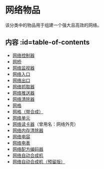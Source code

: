 # 网络物品

该分类中的物品用于组建一个强大且高效的网络。

## 内容 :id=table-of-contents

- [网络控制器](/Network-Controller)
- [网桥](/Network-Bridge)
- [网络监视器](/Network-Monitor)
- [网络入口](/Network-Importer)
- [网络出口](/Network-Exporter)
- [网络抓取器](/Network-Grabber)
- [网络推送器](/Network-Pusher)
- [网络清除器](/Network-Purger)
- [网格](/Network-Grid)
- [网格（带合成）](/Network-Grid)
- [网络单元](/Network-Cell)
- [网络读卡器](/Network-Memory-Shell)（曾用名：网络外壳）
- [网络内存清除器](/Network-Memory-Wiper)
- [网络电容](/Network-Capacitor)
- [网络电表](/Network-Power-Display)
- [网络配方编码器](/Network-Encoder)
- [网络自动合成机](/Network-Autocrafter)
- [网络自动合成机（预留版）](/Network-Autocrafter)
